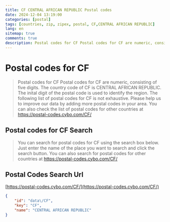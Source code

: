 ```yaml
---
title: CF CENTRAL AFRICAN REPUBLIC Postal codes 
date: 2024-12-04 13:19:00
categories: [postal]
tags: [countries, zip, zipex, postal, CF,CENTRAL AFRICAN REPUBLIC]
lang: en
sitemap: true
comments: true
description: Postal codes for CF Postal codes for CF are numeric, consisting of five digits. The country code of CF is CENTRAL AFRICAN REPUBLIC. The inital digit of the postal code is used to identify the region. The following list of postal codes for CF is not exhaustive. Please help us to improve our data by adding more postal codes in your area. You can also check the list of postal codes for other countries at https://postal-codes.cybo.com/CF/
---
```


# Postal codes for CF
> Postal codes for CF Postal codes for CF are numeric, consisting of five digits. The country code of CF is CENTRAL AFRICAN REPUBLIC. The inital digit of the postal code is used to identify the region. The following list of postal codes for CF is not exhaustive. Please help us to improve our data by adding more postal codes in your area. You can also check the list of postal codes for other countries at https://postal-codes.cybo.com/CF/

## Postal codes for CF Search 
> You can search for postal codes for CF using the search box below. Just enter the name of the place you want to search and click the search button. You can also search for postal codes for other countries at https://postal-codes.cybo.com/CF/

## Postal Codes Search Url

[https://postal-codes.cybo.com/CF/](https://postal-codes.cybo.com/CF/)
```json
{
    "id": "data\/CF",
    "key": "CF",
    "name": "CENTRAL AFRICAN REPUBLIC"
}
```
